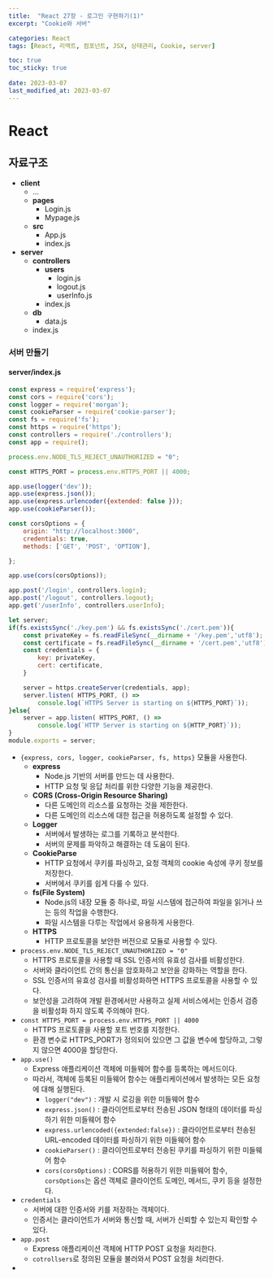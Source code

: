```yaml
---
title:  "React 27장 - 로그인 구현하기(1)"
excerpt: "Cookie와 서버"

categories: React
tags: [React, 리액트, 컴포넌트, JSX, 상태관리, Cookie, server]

toc: true
toc_sticky: true
 
date: 2023-03-07
last_modified_at: 2023-03-07
---
```

# React
## 자료구조
- **client**
  - ...
  - **pages**
    - Login.js
    - Mypage.js
  - **src**
    - App.js
    - index.js
- **server**
  - **controllers**
    - **users**
      - login.js
      - logout.js
      - userInfo.js
    - index.js
  - **db**
    - data.js
  - index.js

### 서버 만들기
#### server/index.js
```jsx
const express = require('express');
const cors = require('cors');
const logger = require('morgan');
const cookieParser = require('cookie-parser');
const fs = require('fs');
const https = require('https');
const controllers = require('./controllers');
const app = require();

process.env.NODE_TLS_REJECT_UNAUTHORIZED = "0";

const HTTPS_PORT = process.env.HTTPS_PORT || 4000;

app.use(logger('dev'));
app.use(express.json());
app.use(express.urlencoder({extended: false }));
app.use(cookieParser());

const corsOptions = {
    origin: "http://localhost:3000",
    credentials: true,
    methods: ['GET', 'POST', 'OPTION'],

};

app.use(cors(corsOptions));

app.post('/login', controllers.login);
app.post('/logout', controllers.logout);
app.get('/userInfo', controllers.userInfo);

let server;
if(fs.existsSync('./key.pem') && fs.existsSync('./cert.pem')){
    const privateKey = fs.readFileSync(__dirname + '/key.pem','utf8');
    const certificate = fs.readFileSync(__dirname + '/cert.pem','utf8');
    const credentials = {
        key: privateKey,
        cert: certificate,
    }

    server = https.createServer(credentials, app);
    server.listen( HTTPS_PORT, () =>
        console.log(`HTTPS Server is starting on ${HTTPS_PORT}`));
}else{
    server = app.listen( HTTPS_PORT, () =>
        console.log(`HTTP Server is starting on ${HTTP_PORT}`));
}
module.exports = server;
```

- `{express, cors, logger, cookieParser, fs, https}` 모듈을 사용한다.
  - **express**
    - Node.js 기반의 서버를 만드는 데 사용한다.
    - HTTP 요청 및 응답 처리를 위한 다양한 기능을 제공한다.
  - **CORS (Cross-Origin Resource Sharing)**
    - 다른 도메인의 리소스를 요청하는 것을 제한한다.
    - 다른 도메인의 리소스에 대한 접근을 허용하도록 설정할 수 있다.
  - **Logger**
    - 서버에서 발생하는 로그를 기록하고 분석한다.
    - 서버의 문제를 파악하고 해결하는 데 도움이 된다.
  - **CookieParse**
    - HTTP 요청에서 쿠키를 파싱하고, 요청 객체의 cookie 속성에 쿠키 정보를 저장한다.
    - 서버에서 쿠키를 쉽게 다룰 수 있다.
  - **fs(File System)**
    - Node.js의 내장 모듈 중 하나로, 파일 시스템에 접근하여 파일을 읽거나 쓰는 등의 작업을 수행한다.
    - 파일 시스템을 다루는 작업에서 유용하게 사용한다.
  - **HTTPS**
    - HTTP 프로토콜을 보안한 버전으로 모듈로 사용할 수 있다.
- `process.env.NODE_TLS_REJECT_UNAUTHORIZED = "0"`
  - HTTPS 프로토콜을 사용할 때 SSL 인증서의 유효성 검사를 비활성한다.
  - 서버와 클라이언트 간의 통신을 암호화하고 보안을 강화하는 역할을 한다.
  - SSL 인증서의 유효성 검사를 비활성화하면 HTTPS 프로토콜을 사용할 수 있다.
  - 보안성을 고려하여 개발 환경에서만 사용하고 실제 서비스에서는 인증서 검증을 비활성화 하지 않도록 주의해야 한다.
- `const HTTPS_PORT = process.env.HTTPS_PORT || 4000`
  - HTTPS 프로토콜을 사용할 포트 번호를 지정한다.
  - 환경 변수로 HTTPS_PORT가 정의되어 있으면 그 값을 변수에 할당하고, 그렇지 않으면 4000을 할당한다.
- `app.use()`
  - Express 애플리케이션 객체에 미들웨어 함수를 등록하는 메서드이다.
  - 따라서, 객체에 등록된 미들웨어 함수는 애플리케이션에서 발생하는 모든 요청에 대해 실행된다.
    - `logger("dev")` : 개발 시 로깅을 위한 미들웨어 함수
    - `express.json()` : 클라이언트로부터 전송된 JSON 형태의 데이터를 파싱하기 위한 미들웨어 함수
    - `express.urlencoded({extended:false})` : 클라이언트로부터 전송된 URL-encoded 데이터를 파싱하기 위한 미들웨어 함수
    - `cookieParser()` : 클라이언트로부터 전송된 쿠키를 파싱하기 위한 미들웨어 함수
    - `cors(corsOptions)` : CORS를 허용하기 위한 미들웨어 함수, `corsOptions`는 옵션 객체로 클라이언트 도메인, 메서드, 쿠키 등을 설정한다.
- `credentials`
  - 서버에 대한 인증서와 키를 저장하는 객체이다.
  - 인증서는 클라이언트가 서버와 통신할 때, 서버가 신뢰할 수 있는지 확인할 수 있다.
- `app.post`
  - Express 애플리케이션 객체에 HTTP POST 요청을 처리한다.
  - `cotrollsers`로 정의된 모듈을 불러와서 POST 요청을 처리한다.
- 